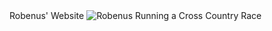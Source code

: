 <!DOCTYPE html>
<html>
<head>
Robenus' Website
</head>
<img src="https://photos.app.goo.gl/ksuzE24eLTk7S1wf9" alt="Robenus Running a Cross Country Race">
  
</html>
